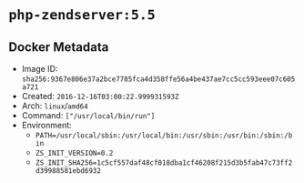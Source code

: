 # `php-zendserver:5.5`

## Docker Metadata

- Image ID: `sha256:9367e806e37a2bce7785fca4d358ffe56a4be437ae7cc5cc593eee07c605a721`
- Created: `2016-12-16T03:00:22.999931593Z`
- Arch: `linux`/`amd64`
- Command: `["/usr/local/bin/run"]`
- Environment:
  - `PATH=/usr/local/sbin:/usr/local/bin:/usr/sbin:/usr/bin:/sbin:/bin`
  - `ZS_INIT_VERSION=0.2`
  - `ZS_INIT_SHA256=1c5cf557daf48cf018dba1cf46208f215d3b5fab47c73ff2d39988581ebd6932`
